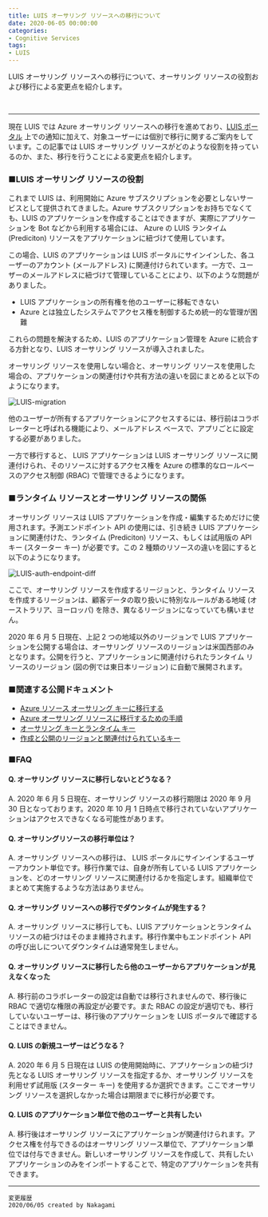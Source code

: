 ```yaml
---
title: LUIS オーサリング リソースへの移行について
date: 2020-06-05 00:00:00
categories:
- Cognitive Services
tags:
- LUIS
---
```

LUIS オーサリング リソースへの移行について、オーサリング リソースの役割および移行による変更点を紹介します。
<!-- more -->
<br>

***
現在 LUIS では Azure オーサリング リソースへの移行を進めており、[LUIS ポータル](https://www.luis.ai) 上での通知に加えて、対象ユーザーには個別で移行に関するご案内をしています。この記事では LUIS オーサリング リソースがどのような役割を持っているのか、また、移行を行うことによる変更点を紹介します。

### ■LUIS オーサリング リソースの役割

これまで LUIS は、利用開始に Azure サブスクリプションを必要としないサービスとして提供されてきました。Azure サブスクリプションをお持ちでなくても、LUIS のアプリケーションを作成することはできますが、実際にアプリケーションを Bot などから利用する場合には、 Azure の LUIS ランタイム (Prediciton) リソースをアプリケーションに紐づけて使用しています。

この場合、LUIS のアプリケーションは LUIS ポータルにサインインした、各ユーザーのアカウント (メールアドレス) に関連付けられています。一方で、ユーザーのメールアドレスに紐づけて管理していることにより、以下のような問題がありました。

- LUIS アプリケーションの所有権を他のユーザーに移転できない
- Azure とは独立したシステムでアクセス権を制御するため統一的な管理が困難

これらの問題を解決するため、LUIS のアプリケーション管理を Azure に統合する方針となり、LUIS オーサリング リソースが導入されました。

オーサリング リソースを使用しない場合と、オーサリング リソースを使用した場合の、アプリケーションの関連付けや共有方法の違いを図にまとめると以下のようになります。

![LUIS-migration](https://jpaiblog.github.io/images/LUIS-authoring-resource/LUIS-migration.png)

他のユーザーが所有するアプリケーションにアクセスするには、移行前はコラボレーターと呼ばれる機能により、メールアドレス ベースで、アプリごとに設定する必要がありました。

一方で移行すると、 LUIS アプリケーションは LUIS オーサリング リソースに関連付けられ、そのリソースに対するアクセス権を Azure の標準的なロールベースのアクセス制御 (RBAC) で管理できるようになります。

### ■ランタイム リソースとオーサリング リソースの関係

オーサリング リソースは LUIS アプリケーションを作成・編集するためだけに使用されます。予測エンドポイント API の使用には、引き続き LUIS アプリケーションに関連付けた、ランタイム (Prediciton) リソース、もしくは試用版の API キー (スターター キー) が必要です。この 2 種類のリソースの違いを図にすると以下のようになります。

![LUIS-auth-endpoint-diff](https://jpaiblog.github.io/images/LUIS-authoring-resource/LUIS-auth-endpoint-diff.png)

ここで、オーサリング リソースを作成するリージョンと、ランタイム リソースを作成するリージョンは、顧客データの取り扱いに特別なルールがある地域 (オーストラリア、ヨーロッパ) を除き、異なるリージョンになっていても構いません。

2020 年 6 月 5 日現在、上記 2 つの地域以外のリージョンで LUIS アプリケーションを公開する場合は、オーサリング リソースのリージョンは米国西部のみとなります。公開を行うと、アプリケーションに関連付けられたランタイム リソースのリージョン (図の例では東日本リージョン) に自動で展開されます。

### ■関連する公開ドキュメント

- [Azure リソース オーサリング キーに移行する](https://docs.microsoft.com/ja-jp/azure/cognitive-services/luis/luis-migration-authoring)
- [Azure オーサリング リソースに移行するための手順](https://docs.microsoft.com/ja-jp/azure/cognitive-services/luis/luis-migration-authoring-steps)
- [オーサリング キーとランタイム キー](https://docs.microsoft.com/ja-jp/azure/cognitive-services/luis/luis-concept-keys)
- [作成と公開のリージョンと関連付けられているキー](https://docs.microsoft.com/ja-jp/azure/cognitive-services/luis/luis-reference-regions#publishing-regions)


### ■FAQ

#### Q. オーサリング リソースに移行しないとどうなる？
A. 2020 年 6 月 5 日現在、オーサリング リソースの移行期限は 2020 年 9 月 30 日となっております。2020 年 10 月 1 日時点で移行されていないアプリケーションはアクセスできなくなる可能性があります。

#### Q. オーサリングリソースの移行単位は？
A. オーサリング リソースへの移行は、 LUIS ポータルにサインインするユーザーアカウント単位です。移行作業では、自身が所有している LUIS アプリケーションを、どのオーサリング リソースに関連付けるかを指定します。組織単位でまとめて実施するような方法はありません。

#### Q. オーサリング リソースへの移行でダウンタイムが発生する？
A. オーサリング リソースに移行しても、LUIS アプリケーションとランタイム リソースの紐づけはそのまま維持されます。移行作業中もエンドポイント API の呼び出しについてダウンタイムは通常発生しません。

#### Q. オーサリング リソースに移行したら他のユーザーからアプリケーションが見えなくなった
A. 移行前のコラボレーターの設定は自動では移行されませんので、移行後に RBAC で適切な権限の再設定が必要です。また RBAC の設定が適切でも、移行していないユーザーは、移行後のアプリケーションを LUIS ポータルで確認することはできません。

#### Q. LUIS の新規ユーザーはどうなる？
A. 2020 年 6 月 5 日現在は LUIS の使用開始時に、アプリケーションの紐づけ先となる LUIS オーサリング リソースを指定するか、オーサリング リソースを利用せず試用版 (スターター キー) を使用するか選択できます。ここでオーサリング リソースを選択しなかった場合は期限までに移行が必要です。

#### Q. LUIS のアプリケーション単位で他のユーザーと共有したい
A. 移行後はオーサリング リソースにアプリケーションが関連付けられます。アクセス権を付与できるのはオーサリング リソース単位で、アプリケーション単位では付与できません。新しいオーサリング リソースを作成して、共有したいアプリケーションのみをインポートすることで、特定のアプリケーションを共有できます。

***
`変更履歴`    
`2020/06/05 created by Nakagami`  